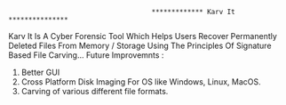                                         ************* Karv It ***************
Karv It Is A Cyber Forensic Tool Which Helps Users Recover Permanently Deleted Files From Memory / Storage Using The Principles Of Signature Based File Carving...
Future Improvemnts :
1. Better GUI
2. Cross Platform Disk Imaging For OS like Windows, Linux, MacOS.
3. Carving of various different file formats.
